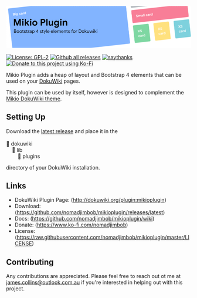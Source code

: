 <img src="https://github.com/nomadjimbob/nomadjimbob/raw/master/images/mikioplugin/mikio_plugin_header.png">

[![License: GPL-2](https://img.shields.io/github/license/nomadjimbob/mikioplugin?color=blue)](LICENSE)
[![Github all releases](https://img.shields.io/github/downloads/nomadjimbob/mikioplugin/total.svg)](https://github.com/nomadjimbob/mikioplugin/releases/)
[![saythanks](https://img.shields.io/badge/say-thanks-ff69b4.svg)](https://saythanks.io/to/james.collins%40outlook.com.au)
[![Donate to this project using Ko-Fi](https://img.shields.io/badge/kofi-donate-yellow.svg)](https://www.ko-fi.com/nomadjimbob)

Mikio Plugin adds a heap of layout and Bootstrap 4 elements that can be used on your [DokuWiki](http://dokuwiki.org/) pages.

This plugin can be used by itself, however is designed to complement the [Mikio DokuWiki theme](http://dokuwiki.org/template:mikio).


## Setting Up

Download the [latest release](https://github.com/nomadjimbob/mikioplugin/releases/latest) and place it in the\
\
:file_folder: dokuwiki\
&nbsp;&nbsp;&nbsp;&nbsp;:file_folder: lib\
&nbsp;&nbsp;&nbsp;&nbsp;&nbsp;&nbsp;&nbsp;&nbsp;:file_folder: plugins

directory of your DokuWiki installation.


## Links

  * DokuWiki Plugin Page: (http://dokuwiki.org/plugin:mikioplugin)
  * Download: (https://github.com/nomadjimbob/mikioplugin/releases/latest)
  * Docs: (https://github.com/nomadjimbob/mikioplugin/wiki)
  * Donate: (https://www.ko-fi.com/nomadjimbob)
  * License: (https://raw.githubusercontent.com/nomadjimbob/mikioplugin/master/LICENSE)
  
## Contributing

Any contributions are appreciated. Please feel free to reach out ot me at james.collins@outlook.com.au if you're interested in helping out with this project.
